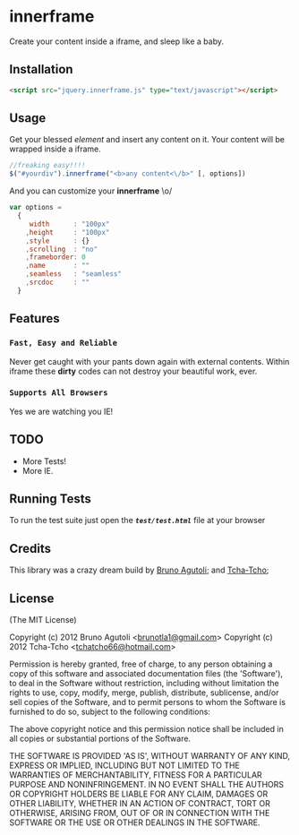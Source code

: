# innerframe

Create your content inside a iframe, and sleep like a baby.

## Installation

```html
<script src="jquery.innerframe.js" type="text/javascript"></script>
```

## Usage

Get your blessed *element* and insert any content on it. Your content will be wrapped inside a iframe. 

```javascript
//freaking easy!!!!
$("#yourdiv").innerframe("<b>any content<\/b>" [, options])
```

And you can customize your **innerframe** \o/

```javascript
var options = 
  {
     width      : "100px"
    ,height     : "100px"
    ,style      : {}
    ,scrolling  : "no"
    ,frameborder: 0 
    ,name       : "" 
    ,seamless   : "seamless" 
    ,srcdoc     : "" 
  }
```


## Features

### `Fast, Easy and Reliable`

Never get caught with your pants down again with external contents. Within iframe these **dirty** codes can not destroy your beautiful work, ever.

### `Supports All Browsers`

Yes we are watching you IE!


## TODO

 - More Tests!
 - More IE.

## Running Tests

To run the test suite just open the ***```test/test.html```*** file at your browser

## Credits

This library was a crazy dream build by [Bruno Agutoli](https://github.com/agutoli);
and [Tcha-Tcho](https://github.com/tcha-tcho);

## License

(The MIT License)

Copyright (c) 2012 Bruno Agutoli &lt;brunotla1@gmail.com&gt;
Copyright (c) 2012 Tcha-Tcho &lt;tchatcho66@hotmail.com&gt;

Permission is hereby granted, free of charge, to any person obtaining
a copy of this software and associated documentation files (the
'Software'), to deal in the Software without restriction, including
without limitation the rights to use, copy, modify, merge, publish,
distribute, sublicense, and/or sell copies of the Software, and to
permit persons to whom the Software is furnished to do so, subject to
the following conditions:

The above copyright notice and this permission notice shall be
included in all copies or substantial portions of the Software.

THE SOFTWARE IS PROVIDED 'AS IS', WITHOUT WARRANTY OF ANY KIND,
EXPRESS OR IMPLIED, INCLUDING BUT NOT LIMITED TO THE WARRANTIES OF
MERCHANTABILITY, FITNESS FOR A PARTICULAR PURPOSE AND NONINFRINGEMENT.
IN NO EVENT SHALL THE AUTHORS OR COPYRIGHT HOLDERS BE LIABLE FOR ANY
CLAIM, DAMAGES OR OTHER LIABILITY, WHETHER IN AN ACTION OF CONTRACT,
TORT OR OTHERWISE, ARISING FROM, OUT OF OR IN CONNECTION WITH THE
SOFTWARE OR THE USE OR OTHER DEALINGS IN THE SOFTWARE.